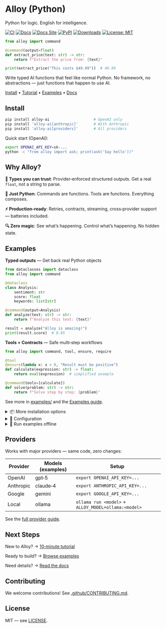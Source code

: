 # Alloy (Python)

Python for logic. English for intelligence.

[![CI](https://github.com/lydakis/alloy/actions/workflows/ci.yml/badge.svg)](https://github.com/lydakis/alloy/actions/workflows/ci.yml)
[![Docs](https://github.com/lydakis/alloy/actions/workflows/docs.yml/badge.svg)](https://docs.alloy.fyi/)
[![Docs Site](https://img.shields.io/badge/docs-website-blue)](https://docs.alloy.fyi/)
[![PyPI](https://img.shields.io/pypi/v/alloy-ai.svg)](https://pypi.org/project/alloy-ai/)
[![Downloads](https://pepy.tech/badge/alloy-ai)](https://pepy.tech/project/alloy-ai)
[![License: MIT](https://img.shields.io/badge/License-MIT-yellow.svg)](LICENSE)

```python
from alloy import command

@command(output=float)
def extract_price(text: str) -> str:
    return f"Extract the price from: {text}"

print(extract_price("This costs $49.99"))  # 49.99
```

Write typed AI functions that feel like normal Python. No framework, no abstractions —
just functions that happen to use AI.

[Install](#install) • [Tutorial](https://docs.alloy.fyi/tutorial/) • [Examples](examples/) • [Docs](https://docs.alloy.fyi)

## Install

```bash
pip install alloy-ai                    # OpenAI only
pip install 'alloy-ai[anthropic]'       # With Anthropic
pip install 'alloy-ai[providers]'       # All providers
```

Quick start (OpenAI):

```bash
export OPENAI_API_KEY=sk-...
python -c "from alloy import ask; print(ask('Say hello'))"
```

## Why Alloy?

**🎯 Types you can trust**: Provider‑enforced structured outputs. Get a real `float`, not a string to parse.

**🐍 Just Python**: Commands are functions. Tools are functions. Everything composes.

**⚡ Production‑ready**: Retries, contracts, streaming, cross‑provider support — batteries included.

**🔍 Zero magic**: See what’s happening. Control what’s happening. No hidden state.

## Examples

**Typed outputs** — Get back real Python objects

```python
from dataclasses import dataclass
from alloy import command

@dataclass
class Analysis:
    sentiment: str
    score: float
    keywords: list[str]

@command(output=Analysis)
def analyze(text: str) -> str:
    return f"Analyze this text: {text}"

result = analyze("Alloy is amazing!")
print(result.score)  # 0.95
```

**Tools + Contracts** — Safe multi‑step workflows

```python
from alloy import command, tool, ensure, require

@tool
@ensure(lambda x: x > 0, "Result must be positive")
def calculate(expression: str) -> float:
    return eval(expression)  # simplified example

@command(tools=[calculate])
def solve(problem: str) -> str:
    return f"Solve step by step: {problem}"
```

See more in [examples/](examples/) and the
[Examples guide](https://docs.alloy.fyi/examples/).

<details>
<summary>📦 More installation options</summary>

```bash
# Specific providers
pip install 'alloy-ai[anthropic]'
pip install 'alloy-ai[gemini]'
pip install 'alloy-ai[ollama]'

# Development
pip install -e '.[dev]'
```

</details>

<details>
<summary>🔧 Configuration</summary>

```bash
export ALLOY_MODEL=gpt-5-mini
export ALLOY_TEMPERATURE=0.2
export ALLOY_MAX_TOOL_TURNS=10
```

Or in Python:

```python
from alloy import configure
configure(model="gpt-5-mini", temperature=0.2)
```

</details>

<details>
<summary>🧪 Run examples offline</summary>

```bash
export ALLOY_BACKEND=fake
make examples-quick
```

</details>

## Providers

Works with major providers — same code, zero changes:

| Provider | Models (examples) | Setup |
|----------|--------------------|-------|
| OpenAI   | gpt‑5              | `export OPENAI_API_KEY=...` |
| Anthropic| claude‑4           | `export ANTHROPIC_API_KEY=...` |
| Google   | gemini             | `export GOOGLE_API_KEY=...` |
| Local    | ollama             | `ollama run <model>` + `ALLOY_MODEL=ollama:<model>` |

See the [full provider guide](https://docs.alloy.fyi/guide/providers/).

## Next Steps

New to Alloy? → [10‑minute tutorial](https://docs.alloy.fyi/tutorial/)

Ready to build? → [Browse examples](examples/)

Need details? → [Read the docs](https://docs.alloy.fyi)

## Contributing

We welcome contributions! See [.github/CONTRIBUTING.md](.github/CONTRIBUTING.md).

## License

MIT — see [LICENSE](LICENSE).

